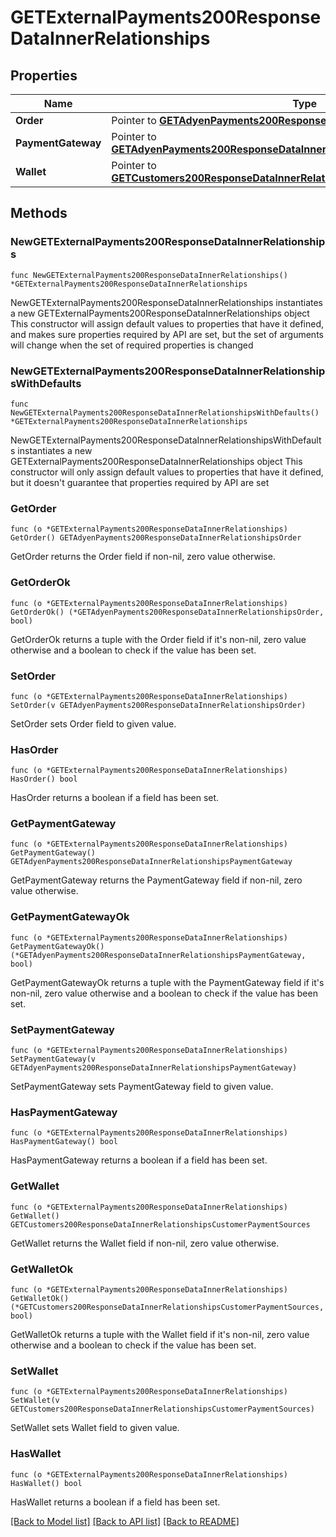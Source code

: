 # GETExternalPayments200ResponseDataInnerRelationships

## Properties

Name | Type | Description | Notes
------------ | ------------- | ------------- | -------------
**Order** | Pointer to [**GETAdyenPayments200ResponseDataInnerRelationshipsOrder**](GETAdyenPayments200ResponseDataInnerRelationshipsOrder.md) |  | [optional] 
**PaymentGateway** | Pointer to [**GETAdyenPayments200ResponseDataInnerRelationshipsPaymentGateway**](GETAdyenPayments200ResponseDataInnerRelationshipsPaymentGateway.md) |  | [optional] 
**Wallet** | Pointer to [**GETCustomers200ResponseDataInnerRelationshipsCustomerPaymentSources**](GETCustomers200ResponseDataInnerRelationshipsCustomerPaymentSources.md) |  | [optional] 

## Methods

### NewGETExternalPayments200ResponseDataInnerRelationships

`func NewGETExternalPayments200ResponseDataInnerRelationships() *GETExternalPayments200ResponseDataInnerRelationships`

NewGETExternalPayments200ResponseDataInnerRelationships instantiates a new GETExternalPayments200ResponseDataInnerRelationships object
This constructor will assign default values to properties that have it defined,
and makes sure properties required by API are set, but the set of arguments
will change when the set of required properties is changed

### NewGETExternalPayments200ResponseDataInnerRelationshipsWithDefaults

`func NewGETExternalPayments200ResponseDataInnerRelationshipsWithDefaults() *GETExternalPayments200ResponseDataInnerRelationships`

NewGETExternalPayments200ResponseDataInnerRelationshipsWithDefaults instantiates a new GETExternalPayments200ResponseDataInnerRelationships object
This constructor will only assign default values to properties that have it defined,
but it doesn't guarantee that properties required by API are set

### GetOrder

`func (o *GETExternalPayments200ResponseDataInnerRelationships) GetOrder() GETAdyenPayments200ResponseDataInnerRelationshipsOrder`

GetOrder returns the Order field if non-nil, zero value otherwise.

### GetOrderOk

`func (o *GETExternalPayments200ResponseDataInnerRelationships) GetOrderOk() (*GETAdyenPayments200ResponseDataInnerRelationshipsOrder, bool)`

GetOrderOk returns a tuple with the Order field if it's non-nil, zero value otherwise
and a boolean to check if the value has been set.

### SetOrder

`func (o *GETExternalPayments200ResponseDataInnerRelationships) SetOrder(v GETAdyenPayments200ResponseDataInnerRelationshipsOrder)`

SetOrder sets Order field to given value.

### HasOrder

`func (o *GETExternalPayments200ResponseDataInnerRelationships) HasOrder() bool`

HasOrder returns a boolean if a field has been set.

### GetPaymentGateway

`func (o *GETExternalPayments200ResponseDataInnerRelationships) GetPaymentGateway() GETAdyenPayments200ResponseDataInnerRelationshipsPaymentGateway`

GetPaymentGateway returns the PaymentGateway field if non-nil, zero value otherwise.

### GetPaymentGatewayOk

`func (o *GETExternalPayments200ResponseDataInnerRelationships) GetPaymentGatewayOk() (*GETAdyenPayments200ResponseDataInnerRelationshipsPaymentGateway, bool)`

GetPaymentGatewayOk returns a tuple with the PaymentGateway field if it's non-nil, zero value otherwise
and a boolean to check if the value has been set.

### SetPaymentGateway

`func (o *GETExternalPayments200ResponseDataInnerRelationships) SetPaymentGateway(v GETAdyenPayments200ResponseDataInnerRelationshipsPaymentGateway)`

SetPaymentGateway sets PaymentGateway field to given value.

### HasPaymentGateway

`func (o *GETExternalPayments200ResponseDataInnerRelationships) HasPaymentGateway() bool`

HasPaymentGateway returns a boolean if a field has been set.

### GetWallet

`func (o *GETExternalPayments200ResponseDataInnerRelationships) GetWallet() GETCustomers200ResponseDataInnerRelationshipsCustomerPaymentSources`

GetWallet returns the Wallet field if non-nil, zero value otherwise.

### GetWalletOk

`func (o *GETExternalPayments200ResponseDataInnerRelationships) GetWalletOk() (*GETCustomers200ResponseDataInnerRelationshipsCustomerPaymentSources, bool)`

GetWalletOk returns a tuple with the Wallet field if it's non-nil, zero value otherwise
and a boolean to check if the value has been set.

### SetWallet

`func (o *GETExternalPayments200ResponseDataInnerRelationships) SetWallet(v GETCustomers200ResponseDataInnerRelationshipsCustomerPaymentSources)`

SetWallet sets Wallet field to given value.

### HasWallet

`func (o *GETExternalPayments200ResponseDataInnerRelationships) HasWallet() bool`

HasWallet returns a boolean if a field has been set.


[[Back to Model list]](../README.md#documentation-for-models) [[Back to API list]](../README.md#documentation-for-api-endpoints) [[Back to README]](../README.md)


